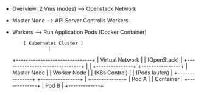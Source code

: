 - Overview: 2 Vms (nodes)
--> Openstack Network

- Master Node --> API Server Controlls Workers
- Workers --> Run Application Pods (Docker Container)


          [ Kubernetes Cluster ]
                   |
     +-------------------------------+
     |         Virtual Network       |
     |         (OpenStack)           |
     +-------------------------------+
        |                     |
+---------------+    +----------------+
|  Master Node  |    |  Worker Node   |
| (K8s Control) |    | (Pods laufen)  |
+---------------+    +----------------+
                          |
                    +-------------+
                    |  Pod A      |
                    |  Container  |
                    +-------------+
                    |  Pod B      |
                    +-------------+

